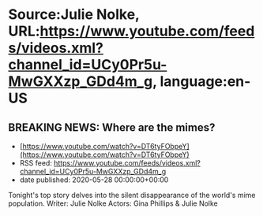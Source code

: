 # Source:Julie Nolke, URL:https://www.youtube.com/feeds/videos.xml?channel_id=UCy0Pr5u-MwGXXzp_GDd4m_g, language:en-US

## BREAKING NEWS: Where are the mimes?
 - [https://www.youtube.com/watch?v=DT6tyFObpeY](https://www.youtube.com/watch?v=DT6tyFObpeY)
 - RSS feed: https://www.youtube.com/feeds/videos.xml?channel_id=UCy0Pr5u-MwGXXzp_GDd4m_g
 - date published: 2020-05-28 00:00:00+00:00

Tonight's top story delves into the silent disappearance of the world's mime population. 
Writer: Julie Nolke
Actors: Gina Phillips & Julie Nolke

